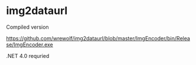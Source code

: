 img2dataurl
===========
Compiled version

https://github.com/wrewolf/img2dataurl/blob/master/ImgEncoder/bin/Release/ImgEncoder.exe

.NET 4.0 requried
